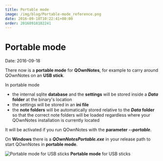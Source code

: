 ```yaml
---
title: Portable mode
image: /img/blog/Portable-mode_reference.png
date: 2016-09-18T10:22:41+00:00
order: 20160918102241
---
```


# Portable mode

<v-subheader class="blog">Date: 2016-09-18</v-subheader>

There now is a **portable mode** for **QOwnNotes**, for example to carry around QOwnNotes on an **USB stick**.

In portable mode

- the internal sqlite **database** and the **settings** will be stored inside a ***Data* folder** at the binary's location
- the settings will be stored in an **ini file**
- the **note folders** will be automatically stored relative to the ***Data* folder** so that the correct note folders will be loaded regardless where your QOwnNotes installation is currently located

It will be activated if you run QOwnNotes with the **parameter *--portable***.

On **Windows** there is a ***QOwnNotesPortable.exe*** in your release path to start QOwnNotes in **portable mode**.

 ![Portable mode for USB sticks](/img/blog/Portable-mode_reference.png "Portable mode for USB sticks") **Portable mode** for USB sticks